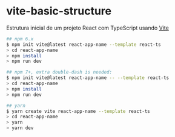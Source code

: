 # vite-basic-structure
Estrutura inicial de um projeto React com TypeScript usando 
[Vite](https://vitejs.dev/)

```bash
## npm 6.x
$ npm init vite@latest react-app-name --template react-ts
> cd react-app-name
> npm install
> npm run dev

## npm 7+, extra double-dash is needed:
$ npm init vite@latest react-app-name -- --template react-ts
> cd react-app-name
> npm install
> npm run dev

## yarn
$ yarn create vite react-app-name --template react-ts
> cd react-app-name
> yarn
> yarn dev
```
